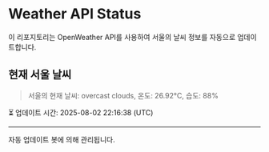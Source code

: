 
# Weather API Status

이 리포지토리는 OpenWeather API를 사용하여 서울의 날씨 정보를 자동으로 업데이트합니다.

## 현재 서울 날씨
> 서울의 현재 날씨: overcast clouds, 온도: 26.92°C, 습도: 88%

⏳ 업데이트 시간: 2025-08-02 22:16:38 (UTC)

---
자동 업데이트 봇에 의해 관리됩니다.
